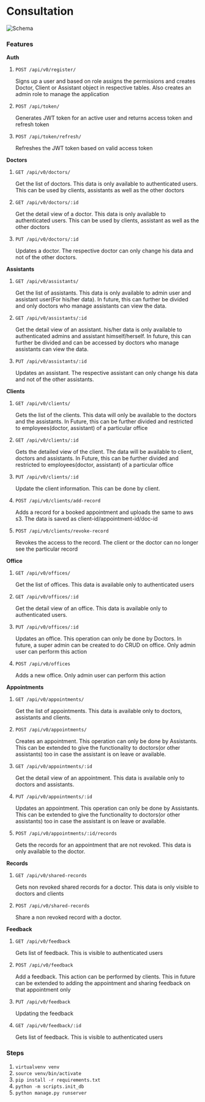 # Consultation

![Schema](https://github.com/jinxac/consultation/blob/master/schema.png)



### Features


**Auth**

   1. `POST /api/v0/register/`
        
        Signs up a user and based on role assigns the permissions and creates Doctor, Client or Assistant
        object in respective tables. Also creates an admin role to manage the application
        
   2. `POST /api/token/`
   
        Generates JWT token for an active user and returns access token and refresh token
        
   3. `POST /api/token/refresh/`
   
        Refreshes the JWT token based on valid access token
        
**Doctors**

   1. `GET /api/v0/doctors/`
    
        Get the list of doctors. This data is only available to authenticated users. This can be used
        by clients, assistants as well as the other doctors
       
   2. `GET /api/v0/doctors/:id`

        Get the detail view of a doctor. This data is only available to authenticated users. This can be used
        by clients, assistant as well as the other doctors
       
   3. `PUT /api/v0/doctors/:id`
    
        Updates a doctor. The respective doctor can only change his data and not of the other doctors.
   

**Assistants**

   1. `GET /api/v0/assistants/`
    
        Get the list of assistants. This data is only available to admin user and assistant user(For his/her data). In future, 
        this can further be divided and only doctors who manage assistants can view the data.
       
   2. `GET /api/v0/assistants/:id`

        Get the detail view of an assistant. his/her data is only available to authenticated admins and assistant himself/herself.
         In future, this can further be divided and can be accessed by doctors who manage assistants can view the data.
       
   3. `PUT /api/v0/assistants/:id`
    
        Updates an assistant. The respective assistant can only change his data and not of the other assistants.
   
   

**Clients**

   1. `GET /api/v0/clients/`
   
        Gets the list of the clients. This data will only be available to the doctors and the assistants.
        In Future, this can be further divided and restricted to employees(doctor, assistant) of a particular office
        
   2. `GET /api/v0/clients/:id`
   
        Gets the detailed view of the client. The data will be available to client, doctors and assistants. 
        In Future, this can be further divided and restricted to employees(doctor, assistant) of a particular office
  
   3. `PUT /api/v0/clients/:id`
    
        Update the client information. This can be done by client.
       
   4.  `POST /api/v0/clients/add-record`
   
       Adds a record for a booked appointment and uploads the same to aws s3. The data is saved as client-id/appointment-id/doc-id
       
   5. `POST /api/v0/clients/revoke-record`
   
       Revokes the access to the record. The client or the doctor can no longer see the particular record
      
       
   
     


**Office**

   1. `GET /api/v0/offices/`
    
        Get the list of offices. This data is available only to authenticated users
       
   2. `GET /api/v0/offices/:id`

        Get the detail view of an office. This data is available only to authenticated users.
       
   3. `PUT /api/v0/offices/:id`
    
        Updates an office. This operation can only be done by Doctors. In future, a super admin can be created
        to do CRUD on office. Only admin user can perform this action
   
   4. `POST /api/v0/offices`
   
        Adds a new office. Only admin user can perform this action
   

**Appointments**

   1. `GET /api/v0/appointments/`
    
        Get the list of appointments. This data is available only to doctors, assistants and clients.
        
   2. `POST /api/v0/appointments/`
   
        Creates an appointment. This operation can only be done by Assistants. This can be extended
        to give the functionality to doctors(or other assistants) too in case the assistant is on leave
        or available.    
       
   2. `GET /api/v0/appointments/:id`

        Get the detail view of an appointment. This data is available only to doctors and assistants.
       
   3. `PUT /api/v0/appointments/:id`
    
        Updates an appointment. This operation can only be done by Assistants. This can be extended
        to give the functionality to doctors(or other assistants) too in case the assistant is on leave
        or available.
   
   4. `POST /api/v0/appointments/:id/records`
   
        Gets the records for an appointment that are not revoked. This data is only available to the doctor.
        
        
**Records**


   1. `GET /api/v0/shared-records`
   
       Gets non revoked shared records for a doctor. This data is only visible to doctors and clients
       
   2. `POST /api/v0/shared-records`
   
       Share a non revoked record with a doctor.
       
 
 
**Feedback**

   1. `GET /api/v0/feedback`
   
       Gets list of feedback. This is visible to authenticated users
       
   2. `POST /api/v0/feedback`
   
       Add a feedback. This action can be performed by clients. This in future can be extended to 
       adding the appointment and sharing feedback on that appointment only
       
   3. `PUT /api/v0/feedback`
   
       Updating the feedback
       
   4. `GET /api/v0/feedback/:id`
   
       Gets list of feedback. This is visible to authenticated users
   
        
### Steps

   1. `virtualvenv venv`
   2. `source venv/bin/activate`
   3. `pip install -r requirements.txt`
   4. `python -m scripts.init_db`
   4. `python manage.py runserver`
 
